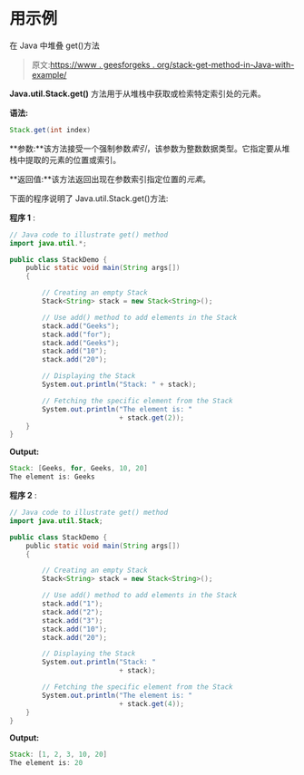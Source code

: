 # 用示例

在 Java 中堆叠 get()方法

> 原文:[https://www . geesforgeks . org/stack-get-method-in-Java-with-example/](https://www.geeksforgeeks.org/stack-get-method-in-java-with-example/)

**Java.util.Stack.get()** 方法用于从堆栈中获取或检索特定索引处的元素。

**语法:**

```java
Stack.get(int index)
```

**参数:**该方法接受一个强制参数*索引*，该参数为整数数据类型。它指定要从堆栈中提取的元素的位置或索引。

**返回值:**该方法返回出现在参数索引指定位置的*元素*。

下面的程序说明了 Java.util.Stack.get()方法:

**程序 1** :

```java
// Java code to illustrate get() method
import java.util.*;

public class StackDemo {
    public static void main(String args[])
    {

        // Creating an empty Stack
        Stack<String> stack = new Stack<String>();

        // Use add() method to add elements in the Stack
        stack.add("Geeks");
        stack.add("for");
        stack.add("Geeks");
        stack.add("10");
        stack.add("20");

        // Displaying the Stack
        System.out.println("Stack: " + stack);

        // Fetching the specific element from the Stack
        System.out.println("The element is: "
                           + stack.get(2));
    }
}
```

**Output:**

```java
Stack: [Geeks, for, Geeks, 10, 20]
The element is: Geeks

```

**程序 2** :

```java
// Java code to illustrate get() method
import java.util.Stack;

public class StackDemo {
    public static void main(String args[])
    {

        // Creating an empty Stack
        Stack<String> stack = new Stack<String>();

        // Use add() method to add elements in the Stack
        stack.add("1");
        stack.add("2");
        stack.add("3");
        stack.add("10");
        stack.add("20");

        // Displaying the Stack
        System.out.println("Stack: "
                           + stack);

        // Fetching the specific element from the Stack
        System.out.println("The element is: "
                           + stack.get(4));
    }
}
```

**Output:**

```java
Stack: [1, 2, 3, 10, 20]
The element is: 20

```